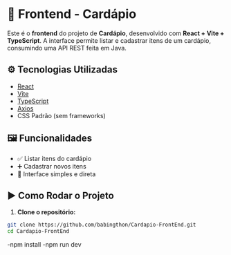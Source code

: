 # 🧾 Frontend - Cardápio

Este é o **frontend** do projeto de **Cardápio**, desenvolvido com **React + Vite + TypeScript**. A interface permite listar e cadastrar itens de um cardápio, consumindo uma API REST feita em Java.

## ⚙️ Tecnologias Utilizadas

- [React](https://reactjs.org/)
- [Vite](https://vitejs.dev/)
- [TypeScript](https://www.typescriptlang.org/)
- [Axios](https://axios-http.com/)
- CSS Padrão (sem frameworks)

## 🖼️ Funcionalidades

- ✅ Listar itens do cardápio
- ➕ Cadastrar novos itens
- 🧾 Interface simples e direta

## ▶️ Como Rodar o Projeto

1. **Clone o repositório:**

```bash
git clone https://github.com/babingthon/Cardapio-FrontEnd.git
cd Cardapio-FrontEnd
```
-npm install
-npm run dev

